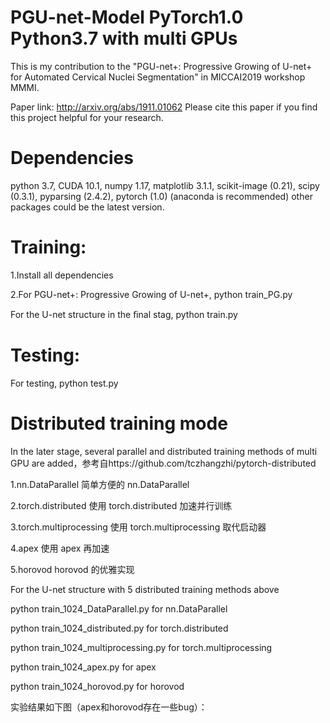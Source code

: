 # PGU-net-Model PyTorch1.0 Python3.7 with multi GPUs

This is my contribution to the "PGU-net+: Progressive Growing of U-net+ for Automated Cervical Nuclei Segmentation" in MICCAI2019 workshop MMMI.

Paper link: http://arxiv.org/abs/1911.01062
 Please cite this paper if you find this project helpful for your research.

# Dependencies

python 3.7, CUDA 10.1, numpy 1.17, matplotlib 3.1.1, scikit-image (0.21), scipy (0.3.1), pyparsing (2.4.2), pytorch (1.0) (anaconda is recommended)
other packages could be the latest version.

# Training:

1.Install all dependencies

2.For PGU-net+: Progressive Growing of U-net+,
python train_PG.py

For the U-net structure in the ﬁnal stag,
python train.py

# Testing:
For testing,
python test.py

# Distributed training mode
In the later stage, several parallel and distributed training methods of multi GPU are added，参考自https://github.com/tczhangzhi/pytorch-distributed

1.nn.DataParallel 简单方便的 nn.DataParallel

2.torch.distributed 使用 torch.distributed 加速并行训练

3.torch.multiprocessing 使用 torch.multiprocessing 取代启动器

4.apex 使用 apex 再加速

5.horovod horovod 的优雅实现

For the U-net structure with 5 distributed training methods above

python train_1024_DataParallel.py for nn.DataParallel

python train_1024_distributed.py for torch.distributed

python train_1024_multiprocessing.py for torch.multiprocessing

python train_1024_apex.py for apex

python train_1024_horovod.py for horovod

实验结果如下图（apex和horovod存在一些bug）：

